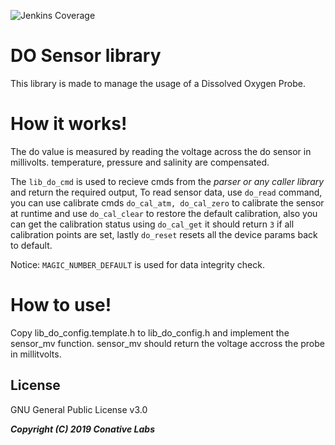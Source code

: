 ![Jenkins Coverage](https://img.shields.io/jenkins/coverage/cobertura?jobUrl=https%3A%2F%2Fbuild.conativelabs.com%2Fjob%2Fsensor-lib-do%2Fjob%2Fmaster&style=plastic)
# DO Sensor library
This library is made to manage the usage of a Dissolved Oxygen Probe.

# How it works!
The do value is measured by reading the voltage across the do sensor in millivolts. temperature, pressure and salinity are compensated.

The `lib_do_cmd` is used to recieve cmds from the *parser or any caller library* and return the required output, To read sensor data, use `do_read` command, you can use calibrate cmds `do_cal_atm, do_cal_zero` to calibrate the sensor at runtime and use `do_cal_clear` to restore the default calibration, also you can get the calibration status using `do_cal_get` it should return `3` if all calibration points are set, lastly `do_reset` resets all the device params back to default.

Notice: `MAGIC_NUMBER_DEFAULT` is used for data integrity check.

# How to use!
Copy lib_do_config.template.h to lib_do_config.h and implement the sensor_mv function.
sensor_mv should return the voltage accross the probe in millitvolts.

License
----

GNU General Public License v3.0

***Copyright (C) 2019 Conative Labs***
